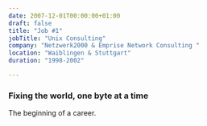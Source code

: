 ```yaml
---
date: 2007-12-01T00:00:00+01:00
draft: false
title: "Job #1"
jobTitle: "Unix Consulting"
company: "Netzwerk2000 & Emprise Network Consulting "
location: "Waiblingen & Stuttgart"
duration: "1998-2002"

---
```

### Fixing the world, one byte at a time

The beginning of a career. 